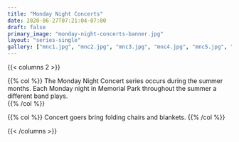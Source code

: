 ```yaml
---
title: "Monday Night Concerts"
date: 2020-06-27T07:21:04-07:00
draft: false
primary_image: "monday-night-concerts-banner.jpg"
layout: "series-single"
gallery: ["mnc1.jpg", "mnc2.jpg", "mnc3.jpg", "mnc4.jpg", "mnc5.jpg", "mnc6.jpg"]
---
```


{{< columns 2 >}}

{{% col %}}
The Monday Night Concert series occurs during the summer months.  Each Monday 
night in Memorial Park throughout the summer a different band plays.  
{{% /col %}}

{{% col %}}
Concert goers bring folding chairs and blankets.
{{% /col %}}

{{< /columns >}}


